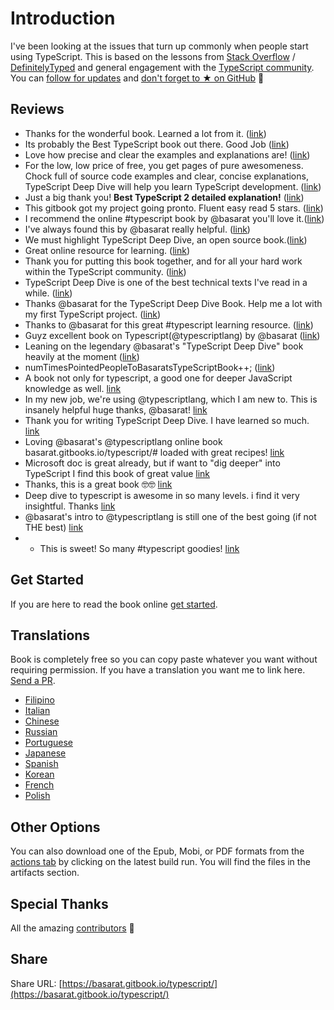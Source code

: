 # Introduction

I've been looking at the issues that turn up commonly when people start using TypeScript. This is based on the lessons from [Stack Overflow](http://stackoverflow.com/tags/typescript/topusers) / [DefinitelyTyped](https://github.com/DefinitelyTyped/) and general engagement with the [TypeScript community](https://github.com/TypeStrong/). You can [follow for updates](https://twitter.com/basarat) and [don't forget to ★ on GitHub](https://github.com/basarat/typescript-book) 🌹

## Reviews

* Thanks for the wonderful book. Learned a lot from it. \([link](https://www.gitbook.com/book/basarat/typescript/discussions/21#comment-1468279131934)\)
* Its probably the Best TypeScript book out there. Good Job \([link](https://twitter.com/thelondonjs/status/756419561570852864)\)
* Love how precise and clear the examples and explanations are! \([link](https://twitter.com/joe_mighty/status/758290957280346112)\)
* For the low, low price of free, you get pages of pure awesomeness. Chock full of source code examples and clear, concise explanations, TypeScript Deep Dive will help you learn TypeScript development. \([link](https://www.nativescript.org/blog/details/free-book-typescript-deep-dive)\)
* Just a big thank you! **Best TypeScript 2 detailed explanation!** \([link](https://www.gitbook.com/book/basarat/typescript/discussions/38)\)
* This gitbook got my project going pronto. Fluent easy read 5 stars. \([link](https://twitter.com/thebabellion/status/779888195559235584)\)
* I recommend the online \#typescript book by @basarat you'll love it.\([link](https://twitter.com/markpieszak/status/788099306590969860)\)
* I've always found this by @basarat really helpful. \([link](https://twitter.com/Brocco/status/789887640656945152)\)
* We must highlight TypeScript Deep Dive, an open source book.\([link](https://www.siliconrepublic.com/enterprise/typescript-programming-javascript)\)
* Great online resource for learning. \([link](https://twitter.com/rdfuhr/status/790193307708076035)\)
* Thank you for putting this book together, and for all your hard work within the TypeScript community. \([link](https://github.com/basarat/typescript-book/pull/183#issuecomment-257799713)\)
* TypeScript Deep Dive is one of the best technical texts I've read in a while. \([link](https://twitter.com/borekb/status/794287092272599040)\)
* Thanks @basarat for the TypeScript Deep Dive Book. Help me a lot with my first TypeScript project. \([link](https://twitter.com/betolinck/status/797901548562960384)\)
* Thanks to @basarat for this great \#typescript learning resource. \([link](https://twitter.com/markuse1501/status/799116176815230976)\)
* Guyz excellent book on Typescript\(@typescriptlang\) by @basarat \([link](https://twitter.com/deeinlove/status/813245965507260417)\)
* Leaning on the legendary @basarat's "TypeScript Deep Dive" book heavily at the moment \([link](https://twitter.com/sitapati/status/814379404956532737)\)
* numTimesPointedPeopleToBasaratsTypeScriptBook++; \([link](https://twitter.com/brocco/status/814227741696462848)\)
* A book not only for typescript, a good one for deeper JavaScript knowledge as well. [link](https://www.gitbook.com/book/basarat/typescript/discussions/59)
* In my new job, we're using @typescriptlang, which I am new to. This is insanely helpful huge thanks, @basarat! [link](https://twitter.com/netchkin/status/855339390566096896)
* Thank you for writing TypeScript Deep Dive. I have learned so much. [link](https://twitter.com/buctwbzs/status/857198618704355328?refsrc=email&s=11)
* Loving @basarat's @typescriptlang online book basarat.gitbooks.io/typescript/\# loaded with great recipes! [link](https://twitter.com/ericliprandi/status/857608837309677568)
* Microsoft doc is great already, but if want to "dig deeper" into TypeScript I find this book of great value  [link](https://twitter.com/caludio/status/876729910550831104)
* Thanks, this is a great book 🤓🤓 [link](https://twitter.com/jjwonmin/status/885666375548547073)
* Deep dive to typescript is awesome in so many levels. i find it very insightful. Thanks [link](https://twitter.com/orenmizr/status/891083492787970053)
* @basarat's intro to @typescriptlang is still one of the best going \(if not THE best\) [link](https://twitter.com/stevealee/status/953953255968698368)
* * This is sweet! So many \#typescript goodies! [link](https://twitter.com/pauliescanlon/status/989898852474998784)

## Get Started

If you are here to read the book online [get started](https://basarat.gitbook.io/typescript/getting-started).

## Translations

Book is completely free so you can copy paste whatever you want without requiring permission. If you have a translation you want me to link here. [Send a PR](https://github.com/basarat/typescript-book/edit/master/README.md).

* [Filipino](https://github.com/themarshann/typescript-book-fil)
* [Italian](https://github.com/TizioFittizio/typescript-book)
* [Chinese](https://github.com/jkchao/typescript-book-chinese)
* [Russian](https://github.com/etroynov/typescript-book)
* [Portuguese](https://github.com/overlineink/typescript-book)
* [Japanese](https://github.com/yohamta/typescript-book)
* [Spanish](https://github.com/melissarofman/typescript-book)
* [Korean](https://github.com/radlohead/typescript-book)
* [French](https://github.com/HachemiH/typescript-book)
* [Polish](https://github.com/mbiesiad/typescript-book/tree/pl_PL)

## Other Options

You can also download one of the Epub, Mobi, or PDF formats from the [actions tab](https://github.com/basarat/typescript-book/actions) by clicking on the latest build run. You will find the files in the artifacts section.

## Special Thanks

All the amazing [contributors](https://github.com/basarat/typescript-book/graphs/contributors) 🌹

## Share

Share URL: [https://basarat.gitbook.io/typescript/](https://basarat.gitbook.io/typescript/)

